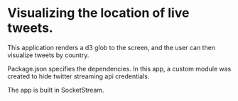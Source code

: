 # Visualizing the location of live tweets.
This application renders a d3 glob to the screen, and the user can then visualize tweets by country. 

Package.json specifies the dependencies. In this app, a custom module was created to hide twitter streaming api credentials. 

The app is built in SocketStream.  